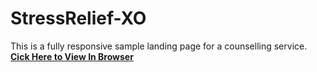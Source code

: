 # StressRelief-XO
This is a fully responsive sample landing page for a counselling service. **[Cick Here to View In Browser](https://astrahalora.github.io/stress_relief)**
